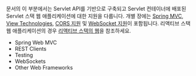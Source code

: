 <p>문서의 이 부분에서는 Servlet API를 기반으로 구축되고 Servlet 컨테이너에 배포된 Servlet 스택 웹 애플리케이션에 대한 지원을 다룹니다. 개별 장에는 <a href="https://docs.spring.io/spring-framework/reference/web/webmvc.html#mvc">Spring MVC</a>, <a href="https://docs.spring.io/spring-framework/reference/web/webmvc-view.html">View Technologies</a>, <a href="https://docs.spring.io/spring-framework/reference/web/webmvc-cors.html">CORS 지원</a> 및 <a href="https://docs.spring.io/spring-framework/reference/web/websocket.html">WebSocket 지원</a>이 포함됩니다. 리액티브 스택 웹 애플리케이션의 경우 <a href="https://docs.spring.io/spring-framework/reference/web-reactive.html">리액티브 스택의 웹</a>을 참조하세요.</p>
<ul>
<li>Spring Web MVC</li>
<li>REST Clients</li>
<li>Testing</li>
<li>WebSockets</li>
<li>Other Web Frameworks</li>
</ul>